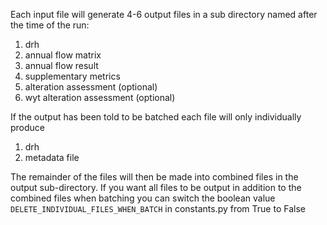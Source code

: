 Each input file will generate 4-6 output files in a sub directory named after the time of the run:

1. drh
2. annual flow matrix
3. annual flow result
4. supplementary metrics
5. alteration assessment (optional)
6. wyt alteration assessment (optional)

If the output has been told to be batched each file will only individually produce

1. drh
2. metadata file

The remainder of the files will then be made into combined files in the output sub-directory. If you want all files to be output in addition to the combined files when batching you can switch the boolean value `DELETE_INDIVIDUAL_FILES_WHEN_BATCH` in constants.py from True to False 
